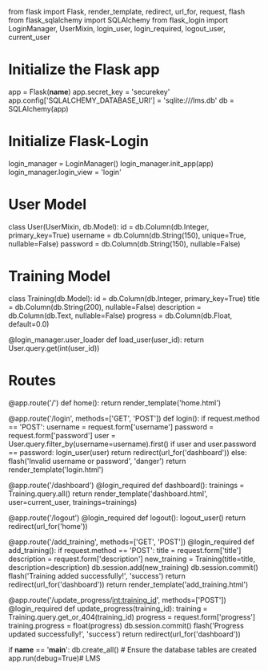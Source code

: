 from flask import Flask, render_template, redirect, url_for, request, flash
from flask_sqlalchemy import SQLAlchemy
from flask_login import LoginManager, UserMixin, login_user, login_required, logout_user, current_user

# Initialize the Flask app
app = Flask(__name__)
app.secret_key = 'securekey'
app.config['SQLALCHEMY_DATABASE_URI'] = 'sqlite:///lms.db'
db = SQLAlchemy(app)

# Initialize Flask-Login
login_manager = LoginManager()
login_manager.init_app(app)
login_manager.login_view = 'login'

# User Model
class User(UserMixin, db.Model):
    id = db.Column(db.Integer, primary_key=True)
    username = db.Column(db.String(150), unique=True, nullable=False)
    password = db.Column(db.String(150), nullable=False)

# Training Model
class Training(db.Model):
    id = db.Column(db.Integer, primary_key=True)
    title = db.Column(db.String(200), nullable=False)
    description = db.Column(db.Text, nullable=False)
    progress = db.Column(db.Float, default=0.0)

@login_manager.user_loader
def load_user(user_id):
    return User.query.get(int(user_id))

# Routes
@app.route('/')
def home():
    return render_template('home.html')

@app.route('/login', methods=['GET', 'POST'])
def login():
    if request.method == 'POST':
        username = request.form['username']
        password = request.form['password']
        user = User.query.filter_by(username=username).first()
        if user and user.password == password:
            login_user(user)
            return redirect(url_for('dashboard'))
        else:
            flash('Invalid username or password', 'danger')
    return render_template('login.html')

@app.route('/dashboard')
@login_required
def dashboard():
    trainings = Training.query.all()
    return render_template('dashboard.html', user=current_user, trainings=trainings)

@app.route('/logout')
@login_required
def logout():
    logout_user()
    return redirect(url_for('home'))

@app.route('/add_training', methods=['GET', 'POST'])
@login_required
def add_training():
    if request.method == 'POST':
        title = request.form['title']
        description = request.form['description']
        new_training = Training(title=title, description=description)
        db.session.add(new_training)
        db.session.commit()
        flash('Training added successfully!', 'success')
        return redirect(url_for('dashboard'))
    return render_template('add_training.html')

@app.route('/update_progress/<int:training_id>', methods=['POST'])
@login_required
def update_progress(training_id):
    training = Training.query.get_or_404(training_id)
    progress = request.form['progress']
    training.progress = float(progress)
    db.session.commit()
    flash('Progress updated successfully!', 'success')
    return redirect(url_for('dashboard'))

if __name__ == '__main__':
    db.create_all()  # Ensure the database tables are created
    app.run(debug=True)# LMS

